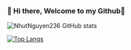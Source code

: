 ### 👋 Hi there, Welcome to my Github👋

![NhutNguyen236 GitHub stats](https://github-readme-stats.vercel.app/api?username=NhutNguyen236&show_icons=true&theme=synthwave)


[![Top Langs](https://github-readme-stats.vercel.app/api/top-langs/?username=NhutNguyen236&langs_count=8)](https://github.com/anuraghazra/github-readme-stats)

<!--
**NhutNguyen236/NhutNguyen236** is a ✨ _special_ ✨ repository because its `README.md` (this file) appears on your GitHub profile.

Here are some ideas to get you started:

- 🔭 I’m currently working on ...
- 🌱 I’m currently learning ...
- 👯 I’m looking to collaborate on ...
- 🤔 I’m looking for help with ...
- 💬 Ask me about ...
- 📫 How to reach me: ...
- 😄 Pronouns: ...
- ⚡ Fun fact: ...
-->
